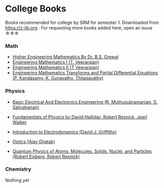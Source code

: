 # College Books

Books recommended for college by SRM for semester 1. Downloaded from https://z-lib.org . For requesting more books added here, open an issue ☆☆☆

### Math

-   [Higher Engineering Mathematics By Dr. B.S. Grewal](https://github.com/distilledx/college-books/blob/main/Math/Higher%20Engineering%20Mathematics%20By%20Dr.%20B.S.%20Grewal.pdf)
-   [Engineering Mathematics I (T. Veerarajan)](<https://github.com/distilledx/college-books/blob/main/Math/Engineering%20Mathematics%20I%20(T.%20Veerarajan).pdf>)
-   [Engineering Mathematics II (T Veerarajan)](<https://github.com/distilledx/college-books/blob/main/Math/Engineering%20Mathematics%20II%20(T%20Veerarajan).pdf>)
-   [Engineering Mathematics Transforms and Partial Differential Equations (P. Kandasamy, K. Gunavathy, Thilagavathy)](<https://github.com/distilledx/college-books/blob/main/Math/Engineering%20Mathematics%20Transforms%20and%20Partial%20Differential%20Equations%20(P.%20Kandasamy%2C%20K.%20Gunavathy%2C%20Thilagavathy).pdf>)

### Physics

-   [Basic Electrical And Electronics Engineering (R. Muthusubramanian, S. Salivahanan)](<https://github.com/distilledx/college-books/blob/main/Physics/Basic%20Electrical%20And%20Electronics%20Engineering%20(R.%20Muthusubramanian%2C%20S.%20Salivahanan).pdf>)

-   [Fundamentals of Physics by David Halliday, Robert Resnick, Jearl Walker](<https://github.com/distilledx/college-books/blob/main/Physics/Fundamentals%20of%20Physics%20by%20David%20Halliday%2C%20Robert%20Resnick%2C%20Jearl%20Walker%20(by%20David%20Halliday%2C%20Robert%20Resnick%2C%20Jearl%20Walker).pdf>)

-   [Introduction to Electrodynamics (David J. Griffiths)](<https://github.com/distilledx/college-books/blob/main/Physics/Introduction%20to%20Electrodynamics%20(David%20J.%20Griffiths).pdf>)

-   [Optics (Ajay Ghatak)](<https://github.com/distilledx/college-books/blob/main/Physics/Optics%20(Ajoy%20Ghatak).pdf>)

-   [Quantum Physics of Atoms, Molecules, Solids, Nuclei, and Particles (Robert Eisberg, Robert Resnick)](<https://github.com/distilledx/college-books/blob/main/Physics/Quantum%20Physics%20of%20Atoms%2C%20Molecules%2C%20Solids%2C%20Nuclei%2C%20and%20Particles%20(Robert%20Eisberg%2C%20Robert%20Resnick).pdf>)

### Chemistry

Nothing yet
